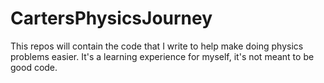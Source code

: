 # CartersPhysicsJourney
This repos will contain the code that I write to help make doing physics problems easier. It's a learning experience for myself, it's not meant to be good code.
